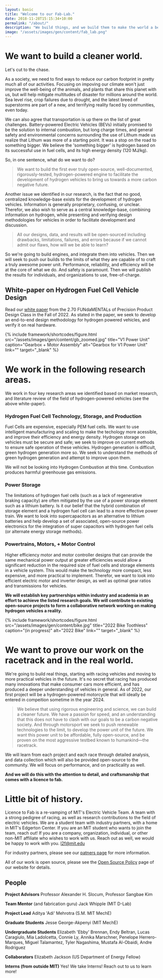 ```yaml
---
layout: basic
title: "Welcome to our Fab-Lab."
date: 2018-11-28T15:15:34+10:00
permalink: "/about/"
description: "We build things, and we build them to make the world a better place."
image: "/assets/images/gen/content/fab_lab.png"
---
```


# We want to build a cleaner world.

Let's cut to the chase.

As a society, we need to find ways to reduce our carbon footprint in pretty much all of our activities. Focusing on impoving our climate won't just improve the well-being of the animals, and plants that share this planet with us, but will help mitigate multitudes of disaster for millions around the world. Sea level rise, crop failures due to drought, and the latest breed of superstorms are part of a new, and terrifying reality faced by communities, even today. 

We can also agree that transportation is up there on the list of great challenges. Battery-powered Electric Vehicles (BEVs) initially promised to be the solution to internal combustion, but long charge times, and general safety and environmental concerns surrounding the use of Lithum made us realize that Lithum was more of a starting point. It was a stop on the road to something bigger. We believe the 'something bigger' is hydrogen based on its successful use in fuel cells, and its high energy density (120 MJ/kg). 

So, in one sentence, what do we want to do?

> We want to build the first ever truly open-source, well-documented, rigorously-tested, hydrogen-powered engine to facilitate the development of hydrogen vehicles to bring us towards a more carbon negative future. 

Another issue we identified in our research, is the fact that no good, centralized knowledge-base exists for the development of hydrogen vehicles. Information is generally proprietary, confusing, or unclear. Therefor, we also wish to serve as a central knowledge-base, combining information on hydrogen, while presenting and verifying design methodologies for vehicles in order to facilitate development and discussion.

> All our designs, data, and results will be open-sourced including drawbacks, limitations, failures, and errors because if we cannot admit our flaws, how will we be able to learn?

So we're going to build engines, and integrate them into vehicles. Then we will seek to push our builds to the limits of what they are capable of to craft a truly awesome power unit. Performance, reliability, and efficiency will be at the core of what we do. And safety is paramount. Then we will publish the results for individuals, and organizations to use, free-of-charge.

## White-paper on Hydrogen Fuel Cell Vehicle Design

Read our [white paper](https://pcb.mit.edu/lectures/lecture_01/FINAL%20PAPER%20PDF.pdf) from the 2.70 FUNdaMENTALs of Precision Product Design Class in the Fall of 2022. As stated in the paper, we seek to develop an end-to-end design methodology for hydrogen powered vehicles, and verify it on real hardware.

{% include framework/shortcodes/figure.html src="/assets/images/gen/content/gb_zoomed.jpg" title="V1 Power Unit" caption="Gearbox + Motor Assembly" alt="Gearbox for V1 Power Unit" link="" target="\_blank" %}

# We work in the following research areas.

We work in four key research areas we identified based on market research, and literature review of the field of hydrogen-powered vehicles (see the above white-paper).

### Hydrogen Fuel Cell Technology, Storage, and Production

Fuel Cells are expensive, especially PEM fuel cells. We want to use intelligent manufacturing and scaling to make the techology more acessible, and improve their efficiency and energy density. Hydrogen storage on vehicles must be secure and safe; we seek to improve on current methods to ensure safe operation of these vehicles. Hydrogen generation is difficult, green hydrogen generation more so. We seek to understand the methods of green hydrogen generation and attempt to improve upon them.

We will not be looking into Hydrogen Combustion at this time. Combustion produces harmful greenhouse gas emissions.

### Power Storage

The limitations of hydrogen fuel cells (such as a lack of regenerative braking capacity) are often mitigated by the use of a power storage element such as a lithium battery. Is it our belief that the hybrid combination of storage element and a hydrogen fuel cell can lead to a more effective power train. We want to look into supercapacitors as an alternative to lithium batteries and help develop a set of associated, open-source power electronics for the integration of super capacitors with hydrogen fuel cells (or alternate energy storage methods).

### Powertrains, Motors, + Motor Control

Higher efficiency motor and motor controller designs that can provide the same mechanical power output at greater efficiencies would allow a significant reduction in the required size of fuel cells and storage elements in a vehicle system. This would make the technology more compact, less expensive, and more practical to implement. Therefor, we want to look into efficient electric motor and inverter design, as well as optimal gear ratios and transmissions for vehicles. 

**We will establish key partnerships within industry and academia in an effort to achieve the listed research goals. We will contribute to existing open-source projects to form a collaborative network working on making hydrogen vehicles a reality.**

{% include framework/shortcodes/figure.html src="/assets/images/gen/content/bike.jpg" title="2022 Bike Toothless" caption="(in progress)" alt="2022 Bike" link="" target="\_blank" %}

# We want to prove our work on the racetrack and in the real world.

We're going to build real things, starting with racing vehicles and moving to more practical vehicles in the future. It's no secret that racing has produced many innovations that make consumer cars more efficient, and has produced a deeper understanding of vehicles in general. As of 2022, our first project will be a hydrogen-powered motorcycle that will ideally be entered in compeition sometime in the year 2024.

> We believe that using rigorous engineering and science, we can build a cleaner future. We have a passion for speed, and an understanding that this does not have to clash with our goals to be a carbon negative society. And through motorsport we seek to push renewable technologies to the limit, to develop the power unit of the future. We want this power unit to be affordable, fully open-source, and be proven on the most aggressive testbed known to humankind—the racetrack.

We will learn from each project and each race through detailed analysis, and data collection which will also be provided open-source to the community. We will focus on performance, and on practicality as well.

**And we will do this with the attention to detail, and craftsmanship that comes with a licence to fab.**

# Little bit of history. 

Licence to Fab is a re-vamping of MIT's Electric Vehicle Team. A team with a strong pedigree of racing, as well as research contributions to the field of electric vehicles. We are a student team with industry partners, with a home in MIT's Edgerton Center. If you are an MIT student who wants to join the team, reach out! If you are a company, organization, individual, or other non-MIT affiliate who wishes to work with us. Reach out as well, we would be happy to work with you. [l2f@mit.edu](mailto:l2f@mit.edu)

For industry partners, please see our [patners page](../partners) for more information.

All of our work is open source, please see the [Open Source Policy](../terms-and-conditions) page of our website for details. 

## People

**Project Advisors** Professor Alexander H. Slocum, Professor Sangbae Kim

**Team Mentor** (and fabrication guru) Jack Whipple (MIT D-Lab) 

**Project Lead** Aditya 'Adi' Mehrotra (S.M. MIT MechE)

**Graduate Students** Jesse George-Akpenyi (MIT MechE)

**Undergraduate Students** Elizabeth 'Ebby' Brennan, Endy Beltran, Lucas Caragiulo, Mia Ladolcetta, Connie Ly, Annika Marschner, Penelope Herrero-Marques, Miguel Talamantez, Tyler Nagashima, Mustafa Al-Obaidi, Andre Rodriguez

**Collaborators** Elizabeth Jackson (US Department of Energy Fellow) 

**Interns (from outside MIT)** Yes! We take Interns! Reach out to us to learn more!
